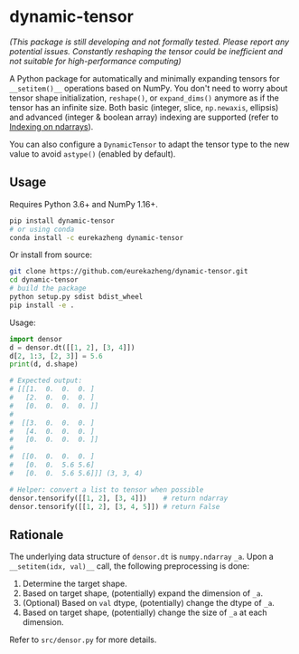 # dynamic-tensor

_(This package is still developing and not formally tested. Please report any potential issues. Constantly reshaping the tensor could be inefficient and not suitable for high-performance computing)_

A Python package for automatically and minimally expanding tensors for `__setitem()__` operations based on NumPy. You don't need to worry about tensor shape initialization, `reshape()`, or `expand_dims()` anymore as if the tensor has an infinite size. Both basic (integer, slice, `np.newaxis`, ellipsis) and advanced (integer & boolean array) indexing are supported (refer to [Indexing on ndarrays](https://numpy.org/doc/stable/user/basics.indexing.html#)). 

You can also configure a `DynamicTensor` to adapt the tensor type to the new value to avoid `astype()` (enabled by default).

## Usage

Requires Python 3.6+ and NumPy 1.16+.

```bash
pip install dynamic-tensor
# or using conda
conda install -c eurekazheng dynamic-tensor
```

Or install from source:

```bash
git clone https://github.com/eurekazheng/dynamic-tensor.git
cd dynamic-tensor
# build the package
python setup.py sdist bdist_wheel
pip install -e .
```

Usage:

```python
import densor
d = densor.dt([[1, 2], [3, 4]])
d[2, 1:3, [2, 3]] = 5.6
print(d, d.shape)

# Expected output:
# [[[1.  0.  0.  0. ]
#   [2.  0.  0.  0. ]
#   [0.  0.  0.  0. ]]
# 
#  [[3.  0.  0.  0. ]
#   [4.  0.  0.  0. ]
#   [0.  0.  0.  0. ]]
# 
#  [[0.  0.  0.  0. ]
#   [0.  0.  5.6 5.6]
#   [0.  0.  5.6 5.6]]] (3, 3, 4)

# Helper: convert a list to tensor when possible
densor.tensorify([[1, 2], [3, 4]])    # return ndarray
densor.tensorify([[1, 2], [3, 4, 5]]) # return False
```

## Rationale

The underlying data structure of `densor.dt` is `numpy.ndarray` `_a`. Upon a `__setitem(idx, val)__` call, the following preprocessing is done:

1. Determine the target shape.
2. Based on target shape, (potentially) expand the dimension of `_a`.
3. (Optional) Based on `val` dtype, (potentially) change the dtype of `_a`.
4. Based on target shape, (potentially) change the size of `_a` at each dimension.

Refer to `src/densor.py` for more details.